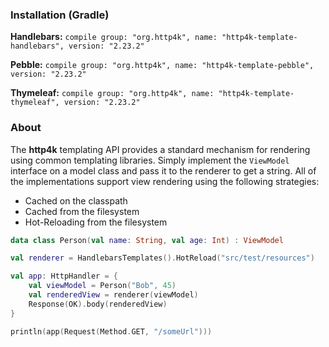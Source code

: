 ### Installation (Gradle)
**Handlebars:** ```compile group: "org.http4k", name: "http4k-template-handlebars", version: "2.23.2"```

**Pebble:** ```compile group: "org.http4k", name: "http4k-template-pebble", version: "2.23.2"```

**Thymeleaf:** ```compile group: "org.http4k", name: "http4k-template-thymeleaf", version: "2.23.2"```

### About
The **http4k** templating API provides a standard mechanism for rendering using common templating libraries. Simply implement the `ViewModel` interface on a model class and pass it to the renderer to get a string. All of the implementations support view rendering using the following strategies:

* Cached on the classpath
* Cached from the filesystem
* Hot-Reloading from the filesystem

```kotlin
data class Person(val name: String, val age: Int) : ViewModel

val renderer = HandlebarsTemplates().HotReload("src/test/resources")

val app: HttpHandler = {
    val viewModel = Person("Bob", 45)
    val renderedView = renderer(viewModel)
    Response(OK).body(renderedView)
}

println(app(Request(Method.GET, "/someUrl")))
```

